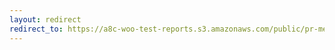 ```yaml
---
layout: redirect
redirect_to: https://a8c-woo-test-reports.s3.amazonaws.com/public/pr-merge/42943/api/index.html
---
```

